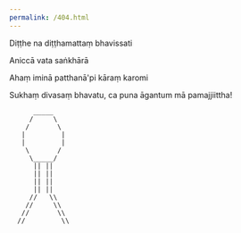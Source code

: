 ```yaml
---
permalink: /404.html
---
```

Diṭṭhe na diṭṭhamattaṃ bhavissati

Aniccā vata saṅkhārā

Ahaṃ iminā patthanā'pi kāraṃ karomi

Sukhaṃ divasaṃ bhavatu, ca puna āgantum mā pamajjiittha!

```
      _____
     /     \
    /       \
   |         |
   |         |
    \       /
     \_____/ 
      || ||
      || ||
      || ||
      || ||
     //   \\
    //     \\
   //       \\
  //         \\
```


